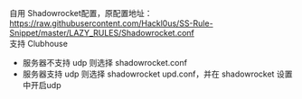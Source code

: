 自用 Shadowrocket配置，原配置地址：https://raw.githubusercontent.com/Hackl0us/SS-Rule-Snippet/master/LAZY_RULES/Shadowrocket.conf  
支持 Clubhouse
- 服务器不支持 udp 则选择 shadowrocket.conf
- 服务器支持 udp 则选择 shadowrocket upd.conf，并在 shadowrocket 设置中开启udp
